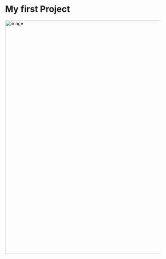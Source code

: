 # My first Project 
<img width="1823" height="755" alt="image" src="https://github.com/user-attachments/assets/51cdfac8-8854-43d1-af60-4ede5f01f066" />
